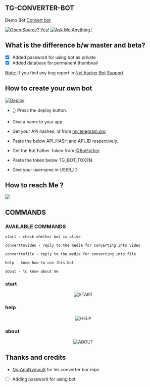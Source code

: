 ## TG-CONVERTER-BOT 
Demo Bot [Convert bot](http://t.me/NET_CoverterBot) 

[![Open Source? Yes!](https://badgen.net/badge/Open%20Source%20%3F/Yes%21/blue?icon=github)](https://github.com/supunpriyashanka/TG-CONVERT-BOT/tree/main)
[![Ask Me Anything !](https://img.shields.io/badge/Ask%20me-anything-1abc9c.svg)](https://t.me/Supun_priyashanka)

## What is the difference b/w master and beta?

- [X] Added password for using bot as private 
- [X] Added database for permanent thumbnail 

<u> Note: </u> If you find any bug report in [Net hacker Bot Support](https://t.me/NET_HACKER_BOTs_chat)


## How to create your own bot
[![Deploy](https://www.herokucdn.com/deploy/button.svg)](https://heroku.com/deploy?template=https://github.com/supunpriyashanka/TG-CONVERT-BOT/tree/beta)
- 👆 Press the deploy button.

- Give a name to your app.

- Get your API hashes, Id from [my.telegram.org](https://my.telegram.org/)

- Paste the below API_HASH and API_ID respectively.

- Get the Bot Father Token from [@BotFather](https://telegram.dog/botfather)

- Paste the token below TG_BOT_TOKEN.

- Give your username in USER_ID.

## How to reach Me ?
<a href="https://t.me/NET_HACKER_BOTs_chat"><img src="https://img.shields.io/badge/Join-Telegram%20Group-blue.svg?logo=telegram"></a>

## COMMANDS
### AVAILABLE COMMANDS 
```
start - check whether bot is alive 

converttovideo - reply to the media for converting into video 

converttofile - reply to the media for converting into file 

help - know how to use this bot

about - to know about me
```
### start
<p align="center">
<img src="https://telegra.ph/file/3cb7e3725cd991373dd9b.jpg" alt="START">

### help
<p align="center">
<img src="https://telegra.ph/file/0ba25cedf094225ad7175.jpg" alt="HELP">

### about
<p align="center">
<img src="https://telegra.ph/file/f6ad0e22825afe65ddcd2.jpg" alt="ABOUT">


## Thanks and credits
- [Ns-AnoNymouS](https://github.com/Ns-AnoNymouS) for his converter bor repo


- [ ] Adding password for using bot
